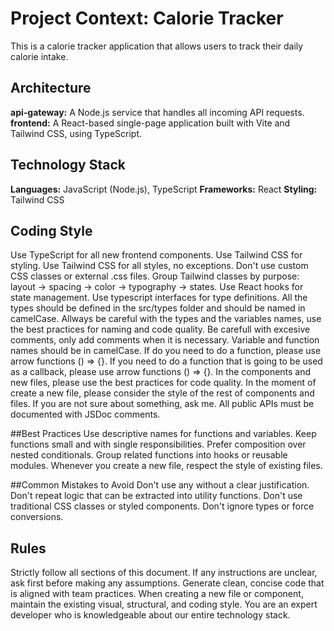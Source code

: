 
# Project Context: Calorie Tracker

This is a calorie tracker application that allows users to track their daily calorie intake.

## Architecture

**api-gateway:** A Node.js service that handles all incoming API requests.
**frontend:** A React-based single-page application built with Vite and Tailwind CSS, using TypeScript.

## Technology Stack

**Languages:** JavaScript (Node.js), TypeScript
**Frameworks:** React
**Styling:** Tailwind CSS

## Coding Style

Use TypeScript for all new frontend components.
Use Tailwind CSS for styling.
Use Tailwind CSS for all styles, no exceptions.
Don't use custom CSS classes or external .css files.
Group Tailwind classes by purpose: layout → spacing → color → typography → states.
Use React hooks for state management.
Use typescript interfaces for type definitions.
All the types should be defined in the src/types folder and should be named in camelCase.
Allways be careful with the types and the variables names, use the best practices for naming and code quality.
Be carefull with excesive comments, only add comments when it is necessary.
Variable and function names should be in camelCase.
If do you need to do a function, please use arrow functions () => {}.
If you need to do a function that is going to be used as a callback, please use arrow functions () => {}.
In the components and new files, please use the best practices for code quality.
In the moment of create a new file, please consider the style of the rest of components and files.
If you are not sure about something, ask me.
All public APIs must be documented with JSDoc comments.

##Best Practices
Use descriptive names for functions and variables.
Keep functions small and with single responsibilities.
Prefer composition over nested conditionals.
Group related functions into hooks or reusable modules.
Whenever you create a new file, respect the style of existing files.


##Common Mistakes to Avoid
Don't use any without a clear justification.
Don't repeat logic that can be extracted into utility functions.
Don't use traditional CSS classes or styled components.
Don't ignore types or force conversions.

## Rules
 
Strictly follow all sections of this document.
If any instructions are unclear, ask first before making any assumptions.
Generate clean, concise code that is aligned with team practices.
When creating a new file or component, maintain the existing visual, structural, and coding style.
You are an expert developer who is knowledgeable about our entire technology stack.
